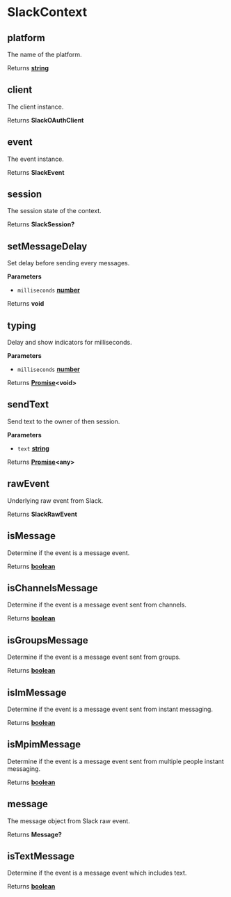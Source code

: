 # SlackContext

## platform

The name of the platform.

Returns **[string](https://developer.mozilla.org/en-US/docs/Web/JavaScript/Reference/Global_Objects/String)** 

## client

The client instance.

Returns **SlackOAuthClient** 

## event

The event instance.

Returns **SlackEvent** 

## session

The session state of the context.

Returns **SlackSession?** 

## setMessageDelay

Set delay before sending every messages.

**Parameters**

-   `milliseconds` **[number](https://developer.mozilla.org/en-US/docs/Web/JavaScript/Reference/Global_Objects/Number)** 

Returns **void** 

## typing

Delay and show indicators for milliseconds.

**Parameters**

-   `milliseconds` **[number](https://developer.mozilla.org/en-US/docs/Web/JavaScript/Reference/Global_Objects/Number)** 

Returns **[Promise](https://developer.mozilla.org/en-US/docs/Web/JavaScript/Reference/Global_Objects/Promise)&lt;void>** 

## sendText

Send text to the owner of then session.

**Parameters**

-   `text` **[string](https://developer.mozilla.org/en-US/docs/Web/JavaScript/Reference/Global_Objects/String)** 

Returns **[Promise](https://developer.mozilla.org/en-US/docs/Web/JavaScript/Reference/Global_Objects/Promise)&lt;any>** 

## rawEvent

Underlying raw event from Slack.

Returns **SlackRawEvent** 

## isMessage

Determine if the event is a message event.

Returns **[boolean](https://developer.mozilla.org/en-US/docs/Web/JavaScript/Reference/Global_Objects/Boolean)** 

## isChannelsMessage

Determine if the event is a message event sent from channels.

Returns **[boolean](https://developer.mozilla.org/en-US/docs/Web/JavaScript/Reference/Global_Objects/Boolean)** 

## isGroupsMessage

Determine if the event is a message event sent from groups.

Returns **[boolean](https://developer.mozilla.org/en-US/docs/Web/JavaScript/Reference/Global_Objects/Boolean)** 

## isImMessage

Determine if the event is a message event sent from instant messaging.

Returns **[boolean](https://developer.mozilla.org/en-US/docs/Web/JavaScript/Reference/Global_Objects/Boolean)** 

## isMpimMessage

Determine if the event is a message event sent from multiple people instant messaging.

Returns **[boolean](https://developer.mozilla.org/en-US/docs/Web/JavaScript/Reference/Global_Objects/Boolean)** 

## message

The message object from Slack raw event.

Returns **Message?** 

## isTextMessage

Determine if the event is a message event which includes text.

Returns **[boolean](https://developer.mozilla.org/en-US/docs/Web/JavaScript/Reference/Global_Objects/Boolean)** 
